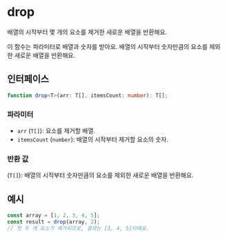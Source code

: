 # drop

배열의 시작부터 몇 개의 요소를 제거한 새로운 배열을 반환해요.

이 함수는 파라미터로 배열과 숫자를 받아요. 배열의 시작부터 숫자만큼의 요소를 제외한 새로운 배열을 반환해요.

## 인터페이스

```typescript
function drop<T>(arr: T[], itemsCount: number): T[];
```

### 파라미터

- `arr` (`T[]`): 요소를 제거할 배열.
- `itemsCount` (`number`): 배열의 시작부터 제거할 요소의 숫자.

### 반환 값

(`T[]`): 배열의 시작부터 숫자만큼의 요소를 제외한 새로운 배열을 반환해요.

## 예시

```typescript
const array = [1, 2, 3, 4, 5];
const result = drop(array, 2);
// 첫 두 개 요소가 제거되므로, 결과는 [3, 4, 5]이에요.
```
